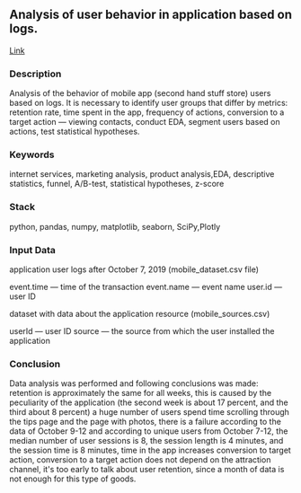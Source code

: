 ## Analysis of user behavior in application based on logs.
[Link]()

### Description

Analysis of the behavior of mobile app (second hand stuff store) users based on logs. 
It is necessary to identify user groups that differ by metrics: retention rate, time spent in the app, frequency of actions, 
conversion to a target action — viewing contacts, conduct EDA, segment users based on actions, test statistical hypotheses.
### Keywords

internet services, marketing analysis, product analysis,EDA, descriptive statistics, funnel, A/B-test, statistical hypotheses, z-score

### Stack

python, pandas, numpy, matplotlib, seaborn, SciPy,Plotly

### Input Data 

application user logs after October 7, 2019 (mobile_dataset.csv file)

event.time — time of the transaction event.name — event name user.id — user ID

dataset with data about the application resource (mobile_sources.csv)

userId — user ID source — the source from which the user installed the application


### Conclusion

Data analysis was performed and following conclusions was made:
retention is approximately the same for all weeks, this is caused by the peculiarity of the application (the second week is about 17 percent, and the third about 8 percent)
a huge number of users spend time scrolling through the tips page and the page with photos,
there is a failure according to the data of October 9-12 and according to unique users from October 7-12,
the median number of user sessions is 8, the session length is 4 minutes, and the session time is 8 minutes,
time in the app increases conversion to target action, conversion to a target action does not depend on the attraction channel,
it's too early to talk about user retention, since a month of data is not enough for this type of goods.
